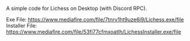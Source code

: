 A simple code for Lichess on Desktop (with Discord RPC).

Exe File: https://www.mediafire.com/file/7tnrv1ht9uze6i9/Lichess.exe/file
Installer File: https://www.mediafire.com/file/53fi77cfmxoatlh/LichessInstaller.exe/file
